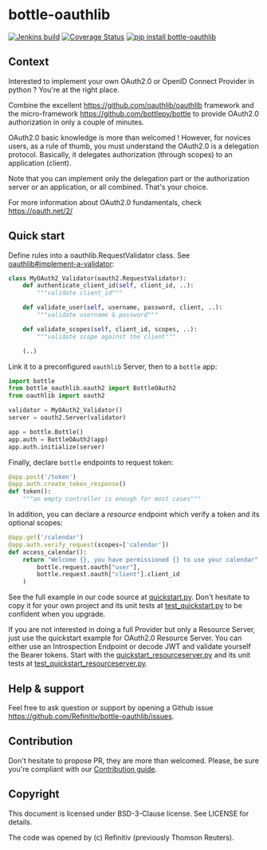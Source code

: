 # bottle-oauthlib

[![Jenkins build](https://api.travis-ci.org/Refinitiv/bottle-oauthlib.svg?branch=master)](https://travis-ci.org/Refinitiv/bottle-oauthlib)
[![Coverage Status](https://coveralls.io/repos/github/Refinitiv/bottle-oauthlib/badge.svg?branch=master)](https://coveralls.io/github/Refinitiv/bottle-oauthlib?branch=master)
[![pip install bottle-oauthlib](https://img.shields.io/pypi/v/bottle-oauthlib.svg)](https://pypi.python.org/pypi/bottle-oauthlib)

## Context

Interested to implement your own OAuth2.0 or OpenID Connect Provider in python ? You're at the right place.

Combine the excellent https://github.com/oauthlib/oauthlib framework and the micro-framework https://github.com/bottlepy/bottle to provide OAuth2.0 authorization in only a couple of minutes.

OAuth2.0 basic knowledge is more than welcomed ! However, for novices users, as a rule of thumb, you must understand the OAuth2.0 is a delegation protocol. Basically, it delegates authorization (through scopes) to an application (client).

Note that you can implement only the delegation part or the authorization server or an application, or all combined. That's your choice.

For more information about OAuth2.0 fundamentals, check https://oauth.net/2/

## Quick start

Define rules into a oauthlib.RequestValidator class. See [oauthlib#implement-a-validator](https://oauthlib.readthedocs.io/en/latest/oauth2/server.html#implement-a-validator):
```python
class MyOAuth2_Validator(oauth2.RequestValidator):
    def authenticate_client_id(self, client_id, ..):
        """validate client_id"""

    def validate_user(self, username, password, client, ..):
        """validate username & password"""

    def validate_scopes(self, client_id, scopes, ..):
        """validate scope against the client"""

    (..)
```

Link it to a preconfigured `oauthlib` Server, then to a `bottle` app: 

```python
import bottle
from bottle_oauthlib.oauth2 import BottleOAuth2
from oauthlib import oauth2

validator = MyOAuth2_Validator()
server = oauth2.Server(validator)

app = bottle.Bottle()
app.auth = BottleOAuth2(app)
app.auth.initialize(server)
```

Finally, declare `bottle` endpoints to request token:
```python
@app.post('/token')
@app.auth.create_token_response()
def token():
    """an empty controller is enough for most cases"""
```

In addition, you can declare a _resource_ endpoint which verify a token and its optional scopes:
```python
@app.get('/calendar')
@app.auth.verify_request(scopes=['calendar'])
def access_calendar():
    return "Welcome {}, you have permissioned {} to use your calendar".format(
        bottle.request.oauth["user"],
        bottle.request.oauth["client"].client_id
    )
```

See the full example in our code source at [quickstart.py](https://github.com/Refinitiv/bottle-oauthlib/blob/master/tests/examples/quickstart.py). Don't hesitate to copy it for your own project and its unit tests at [test_quickstart.py](https://github.com/Refinitiv/bottle-oauthlib/blob/master/tests/test_quickstart.py) to be confident when you upgrade.

If you are not interested in doing a full Provider but only a Resource Server, just use the quickstart example for OAuth2.0 Resource Server. You can either use an Introspection Endpoint or decode JWT and validate yourself the Bearer tokens. Start with the [quickstart_resourceserver.py](https://github.com/Refinitiv/bottle-oauthlib/blob/master/tests/examples/quickstart_resourceserver.py) and its unit tests at [test_quickstart_resourceserver.py](https://github.com/Refinitiv/bottle-oauthlib/blob/master/tests/test_quickstart_resourceserver.py).

## Help & support

Feel free to ask question or support by opening a Github issue https://github.com/Refinitiv/bottle-oauthlib/issues.


## Contribution

Don't hesitate to propose PR, they are more than welcomed. Please, be sure you're compliant with our [Contribution guide](https://github.com/Refinitiv/bottle-oauthlib/blob/master/docs/CONTRIBUTING.md).


## Copyright

This document is licensed under BSD-3-Clause license. See LICENSE for details.

The code was opened by (c) Refinitiv (previously Thomson Reuters).

